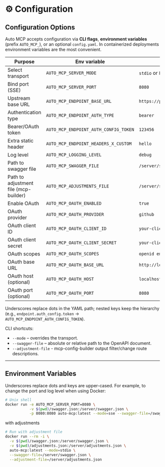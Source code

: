 # ⚙️ Configuration

## Configuration Options

Auto MCP accepts configuration via **CLI flags**, **environment variables** (prefix `AUTO_MCP_`), or an optional `config.yaml`. In containerized deployments environment variables are the most convenient.

| Purpose                               | Env variable                          | Example                          |
| ------------------------------------- | ------------------------------------- | -------------------------------- |
| Select transport                      | `AUTO_MCP_SERVER_MODE`                | `stdio` or `http` or `sse`       |
| Bind port (SSE)                       | `AUTO_MCP_SERVER_PORT`                | `8080`                           |
| Upstream base URL                     | `AUTO_MCP_ENDPOINT_BASE_URL`          | `https://petstore.swagger.io/v2` |
| Authentication type                   | `AUTO_MCP_ENDPOINT_AUTH_TYPE`         | `bearer`                         |
| Bearer/OAuth token                    | `AUTO_MCP_ENDPOINT_AUTH_CONFIG_TOKEN` | `123456`                         |
| Extra static header                   | `AUTO_MCP_ENDPOINT_HEADERS_X_CUSTOM`  | `hello`                          |
| Log level                             | `AUTO_MCP_LOGGING_LEVEL`              | `debug`                          |
| Path to swagger file                  | `AUTO_MCP_SWAGGER_FILE`               | `/server/swagger.json`           |
| Path to adjustment file (mcp-builder) | `AUTO_MCP_ADJUSTMENTS_FILE`           | `/server/swagger.json`           |
| Enable OAuth                          | `AUTO_MCP_OAUTH_ENABLED`              | `true`                           |
| OAuth provider                        | `AUTO_MCP_OAUTH_PROVIDER`             | `github`                         |
| OAuth client ID                       | `AUTO_MCP_OAUTH_CLIENT_ID`            | `your-client-id`                 |
| OAuth client secret                   | `AUTO_MCP_OAUTH_CLIENT_SECRET`        | `your-client-secret`             |
| OAuth scopes                          | `AUTO_MCP_OAUTH_SCOPES`               | `openid email profile`           |
| OAuth base URL                        | `AUTO_MCP_OAUTH_BASE_URL`             | `http://localhost:8080`          |
| OAuth host (optional)                 | `AUTO_MCP_OAUTH_HOST`                 | `localhost`                      |
| OAuth port (optional)                 | `AUTO_MCP_OAUTH_PORT`                 | `8080`                           |

Underscores replace dots in the YAML path; nested keys keep the hierarchy (e.g., `endpoint.auth_config.token` → `AUTO_MCP_ENDPOINT_AUTH_CONFIG_TOKEN`).

CLI shortcuts:

- `--mode` – overrides the transport.
- `--swagger-file` – absolute or relative path to the OpenAPI document.
- `--adjustment-file` - mcp-config-builder output filter/change route descriptions.

---

## Environment Variables

Underscores replace dots and keys are upper-cased. For example, to change the port and log level when using Docker:

```bash
# Unix shell
docker run -e AUTO_MCP_SERVER_PORT=8080 \
           -v $(pwd)/swagger.json:/server/swagger.json \
           -p 8080:8080 auto-mcp:latest --mode=sse --swagger-file=/swagger.json
```

with adjustments

```bash
# Run with adjustment file
docker run --rm -i \
  -v $(pwd)/swagger.json:/server/swagger.json \
  -v $(pwd)/adjustments.json:/server/adjustments.json \
  auto-mcp:latest --mode=stdio \
  --swagger-file=/server/swagger.json \
  --adjustment-file=/server/adjustments.json
```
